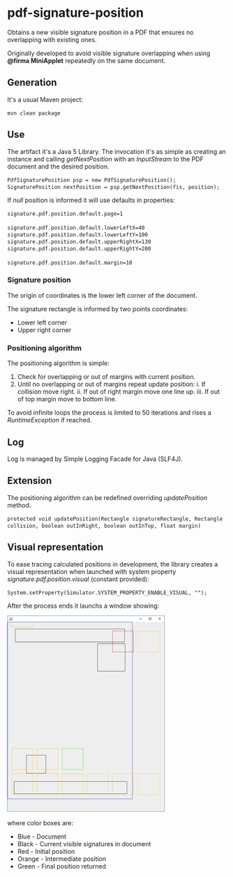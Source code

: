 # pdf-signature-position
Obtains a new visible signature position in a PDF that ensures no overlapping with existing ones.

Originally developed to avoid visible signature overlapping when using **@firma MiniApplet** repeatedly on the same document.



## Generation
It's a usual Maven project:
~~~
mvn clean package
~~~

## Use
The artifact it's a Java 5 Library. The invocation it's as simple as creating an instance and calling *getNextPosition* with an *InputStream* to the PDF document and the desired position.
~~~
PdfSignaturePosition psp = new PdfSignaturePosition();
SignaturePosition nextPosition = psp.getNextPosition(fis, position);
~~~
If *null* position is informed it will use defaults in properties:
~~~
signature.pdf.position.default.page=1

signature.pdf.position.default.lowerLeftX=40
signature.pdf.position.default.lowerLeftY=100
signature.pdf.position.default.upperRightX=130
signature.pdf.position.default.upperRightY=200

signature.pdf.position.default.margin=10
~~~

### Signature position
The origin of coordinates is the lower left corner of the document.

The signature rectangle is informed by two points coordinates:
* Lower left corner
* Upper right corner

### Positioning algorithm
The positioning algorithm is simple:
1. Check for overlapping or out of margins with current position.
2. Until no overlapping or out of margins repeat update position:
  i. If collision move right.
  ii. If out of right margin move one line up.
  iii. If out of top margin move to bottom line.

To avoid infinite loops the process is limited to 50 iterations and rises a *RuntimeException* if reached.

## Log
Log is managed by Simple Logging Facade for Java (SLF4J).

## Extension
The positioning algorithm can be redefined overriding *updatePosition* method.
~~~
protected void updatePosition(Rectangle signatureRectangle, Rectangle collision, boolean outInRight, boolean outInTop, float margin)
~~~

## Visual representation
To ease tracing calculated positions in development, the library creates a visual representation when launched with system property *signature.pdf.position.visual* (constant provided):
~~~
System.setProperty(Simulator.SYSTEM_PROPERTY_ENABLE_VISUAL, "");
~~~
After the process ends it launchs a window showing:

![Visual window](visual.png "Visual window")

where color boxes are:
* Blue - Document
* Black - Current visible signatures in document
* Red - Initial position
* Orange - Intermediate position
* Green - Final position returned
